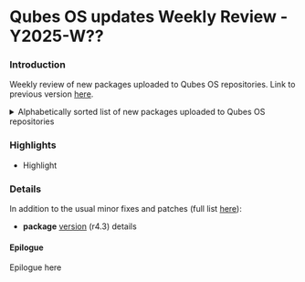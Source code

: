 # Qubes OS updates Weekly Review - Y2025-W??

### Introduction

Weekly review of new packages uploaded to Qubes OS repositories. Link to previous version [here]().

<details>
<summary>Alphabetically sorted list of new packages uploaded to Qubes OS repositories</summary>

```bash

```

</details>

### Highlights
- Highlight

### Details
In addition to the usual minor fixes and patches (full list [here](https://github.com/QubesOS/updates-status/issues?q=is%3Aissue+created%3A2025-01-01..2025-12-31)):

* **package** [version](link) (r4.3)
details

#### Epilogue
Epilogue here
